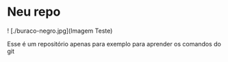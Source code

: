 # Neu repo

! [./buraco-negro.jpg](Imagem Teste)

Esse é um repositório apenas para exemplo para aprender os comandos do git
